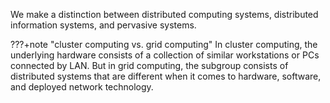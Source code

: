 We make a distinction between distributed computing systems, distributed information systems, and pervasive systems. 

???+note "cluster computing vs. grid computing"
    In cluster computing, the underlying hardware consists of a collection of similar workstations or PCs connected by LAN. But in grid computing, the subgroup consists of distributed systems that are different when it comes to hardware, software, and deployed network technology.

